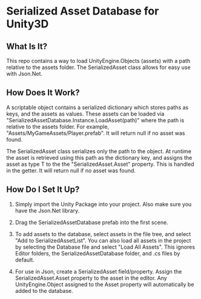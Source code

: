 Serialized Asset Database for Unity3D
==================== 

## What Is It?

This repo contains a way to load UnityEngine.Objects (assets) with a path relative to the assets folder. The SerializedAsset<T> class allows for easy use with Json.Net.

## How Does It Work?

A scriptable object contains a serialized dictionary which stores paths as keys, and the assets as values. These assets can be loaded via "SerializedAssetDatabase.Instance.LoadAsset<T>(path)" where the path is relative to the assets folder. For example, "Assets/MyGameAssets/Player.prefab". It will return null if no asset was found.

The SerializedAsset<T> class serializes only the path to the object. At runtime the asset is retrieved using this path as the dictionary key, and assigns the asset as type T to the the "SerializedAsset.Asset" property. This is handled in the getter. It will return null if no asset was found.

## How Do I Set It Up?

1. Simply import the Unity Package into your project. Also make sure you have the Json.Net library.

2. Drag the SerializedAssetDatabase prefab into the first scene.

3. To add assets to the database, select assets in the file tree, and select "Add to SerializedAssetList". You can also load all assets in the project by selecting the Database file and select "Load All Assets". This ignores Editor folders, the SerializedAssetDatabase folder, and .cs files by default.

4. For use in Json, create a SerializedAsset<T> field/property. Assign the SerializedAsset.Asset property to the asset in the editor. Any UnityEngine.Object assigned to the Asset property will automatically be added to the database.
